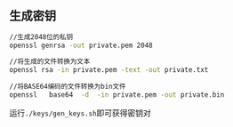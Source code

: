 ## 生成密钥

```bash
//生成2048位的私钥
openssl genrsa -out private.pem 2048
 
//将生成的文件转换为文本
openssl rsa -in private.pem -text -out private.txt
 
//将BASE64编码的文件转换为bin文件
openssl   base64  -d  -in private.pem -out private.bin
```
运行`./keys/gen_keys.sh`即可获得密钥对


